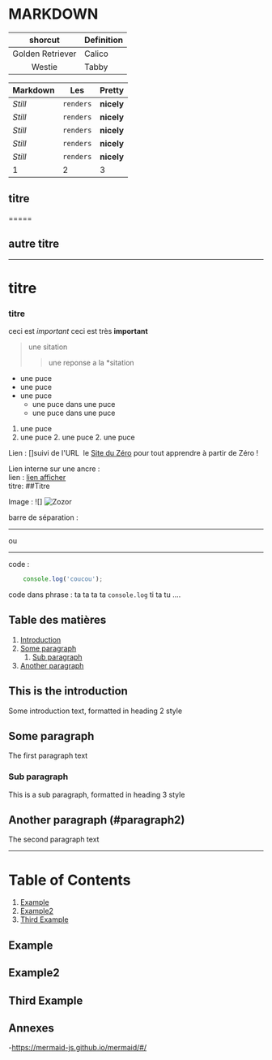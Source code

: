 # MARKDOWN

|       shorcut       | Definition   |
| :--------------: | ------ |
| Golden Retriever | Calico |
|      Westie      | Tabby  |

Markdown | Les | Pretty
--- | --- | ---
*Still* | `renders` | **nicely**
*Still* | `renders` | **nicely**
*Still* | `renders` | **nicely**
*Still* | `renders` | **nicely**
*Still* | `renders` | **nicely**
1 | 2 | 3

## titre

=====

## autre titre

------------
# titre
### titre

ceci est *important*
ceci est très **important**

> une sitation
>> une reponse a la *sitation

* une puce
* une puce
* une puce
    * une puce dans une puce
    * une puce dans une puce
    
1. une puce
2. une puce
    2. une puce
    2. une puce
    
Lien : []suivi de l'URL
 le [Site du Zéro](http://www.siteduzero.com) pour tout apprendre à partir de Zéro !

Lien interne sur une ancre :   
lien : [lien afficher](#nomAncre)   
titre: ##Titre <a id="nomAncre"></a>

Image : ![]
![Zozor](http://uploads.siteduzero.com/files/420001_421000/420263.png)

barre de séparation :

----------------------------------
ou
**********************************

code :

````javascript
    console.log('coucou');
````

code dans phrase :
ta ta ta ta `console.log` ti ta tu ....

## Table des matières

1. [Introduction](#introduction)
2. [Some paragraph](#paragraph1)
    1. [Sub paragraph](#subparagraph1)
3. [Another paragraph](#paragraph2)

## This is the introduction <a name="introduction"></a>

Some introduction text, formatted in heading 2 style

## Some paragraph <a name="paragraph1"></a>

The first paragraph text

### Sub paragraph <a name="subparagraph1"></a>

This is a sub paragraph, formatted in heading 3 style

<!-- ## Another paragraph <a name="paragraph2"></a> -->
## Another paragraph (#paragraph2)

The second paragraph text

---

# Table of Contents

1. [Example](#example)
2. [Example2](#example2)
3. [Third Example](#third-example)

## Example

## Example2

## Third Example

## Annexes

-<https://mermaid-js.github.io/mermaid/#/>
